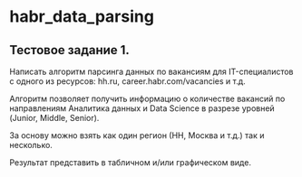 # habr_data_parsing
## Тестовое задание 1.

Написать алгоритм парсинга данных по вакансиям для IT-специалистов с одного из ресурсов: hh.ru, career.habr.com/vacancies и т.д.

Алгоритм позволяет получить информацию о количестве вакансий по направлениям Аналитика данных и Data Science в разрезе уровней (Junior, Middle, Senior).

За основу можно взять как один регион (НН, Москва и т.д.) так и несколько.

Результат представить в табличном и/или графическом виде.
